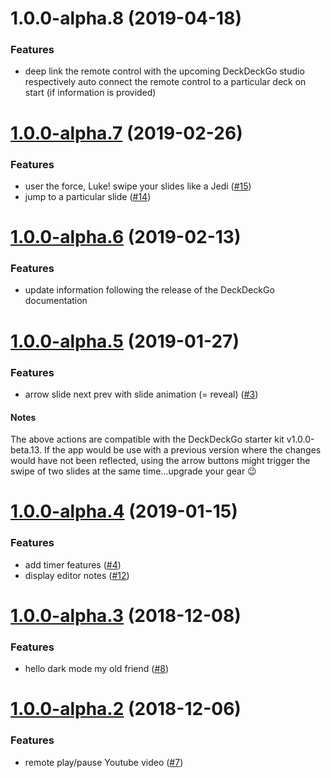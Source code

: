 <a name="1.0.0-alpha.8"></a>
# 1.0.0-alpha.8 (2019-04-18)

### Features

* deep link the remote control with the upcoming DeckDeckGo studio respectively auto connect the remote control to a particular deck on start (if information is provided)

<a name="1.0.0-alpha.7"></a>
# [1.0.0-alpha.7](https://github.com/deckgo/deckdeckgo-app/compare/v1.0.0-alpha.6...v1.0.0-alpha.7) (2019-02-26)

### Features

* user the force, Luke! swipe your slides like a Jedi ([#15](https://github.com/deckgo/deckdeckgo-app/issues/15))
* jump to a particular slide ([#14](https://github.com/deckgo/deckdeckgo-app/issues/14))

<a name="1.0.0-alpha.6"></a>
# [1.0.0-alpha.6](https://github.com/deckgo/deckdeckgo-app/compare/v1.0.0-alpha.5...v1.0.0-alpha.6) (2019-02-13)

### Features

* update information following the release of the DeckDeckGo documentation

<a name="1.0.0-alpha.5"></a>
# [1.0.0-alpha.5](https://github.com/deckgo/deckdeckgo-app/compare/v1.0.0-alpha.4...v1.0.0-alpha.5) (2019-01-27)

### Features

* arrow slide next prev with slide animation (= reveal) ([#3](https://github.com/deckgo/deckdeckgo-app/issues/3))

#### Notes

The above actions are compatible with the DeckDeckGo starter kit v1.0.0-beta.13. If the app would be use with a previous version where the changes would have not been reflected, using the arrow buttons might trigger the swipe of two slides at the same time...upgrade your gear 😉

<a name="1.0.0-alpha.4"></a>
# [1.0.0-alpha.4](https://github.com/deckgo/deckdeckgo-app/compare/v1.0.0-alpha.3...v1.0.0-alpha.4) (2019-01-15)

### Features

* add timer features ([#4](https://github.com/deckgo/deckdeckgo-app/issues/4))
* display editor notes ([#12](https://github.com/deckgo/deckdeckgo-app/issues/12))

<a name="1.0.0-alpha.3"></a>
# [1.0.0-alpha.3](https://github.com/deckgo/deckdeckgo-app/compare/v1.0.0-alpha.2...v1.0.0-alpha.3) (2018-12-08)

### Features

* hello dark mode my old friend ([#8](https://github.com/deckgo/deckdeckgo-app/issues/8))

<a name="1.0.0-alpha.2"></a>
# [1.0.0-alpha.2](https://github.com/deckgo/deckdeckgo-app/compare/v1.0.0-alpha.1...v1.0.0-alpha.2) (2018-12-06)

### Features

* remote play/pause Youtube video ([#7](https://github.com/deckgo/deckdeckgo-app/issues/7))
